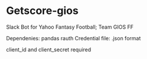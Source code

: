 # Getscore-gios
Slack Bot for Yahoo Fantasy Football; Team GIOS FF

Dependenies:
  pandas
  rauth
Credential file:
  .json format
  
  client_id and client_secret required
